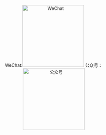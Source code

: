 <center>
WeChat:<img src="http://my-md-1253484710.coscd.myqcloud.com/MyWeChat.png" alt="WeChat" width="200px"/>
公众号：<img src="http://my-md-1253484710.coscd.myqcloud.com/myandroidsec.jpg" alt="公众号" width="200px"/>
<center/>